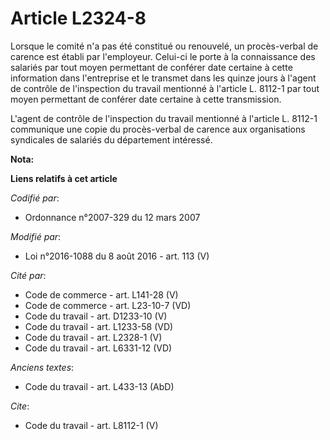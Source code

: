 # Article L2324-8

Lorsque le comité n'a pas été constitué ou renouvelé, un procès-verbal de carence est établi par l'employeur. Celui-ci le
porte à la connaissance des salariés par tout moyen permettant de conférer date certaine à cette information dans
l'entreprise et le transmet dans les quinze jours à l'agent de contrôle de l'inspection du travail mentionné à l'article L.
8112-1 par tout moyen permettant de conférer date certaine à cette transmission. 

L'agent de contrôle de l'inspection du travail mentionné à l'article L. 8112-1 communique une copie du procès-verbal de
carence aux organisations syndicales de salariés du département intéressé.

**Nota:**



**Liens relatifs à cet article**

_Codifié par_:

  - Ordonnance n°2007-329 du 12 mars 2007

_Modifié par_:

  - Loi n°2016-1088 du 8 août 2016 - art. 113 (V)

_Cité par_:

  - Code de commerce - art. L141-28 (V)
  - Code de commerce - art. L23-10-7 (VD)
  - Code du travail - art. D1233-10 (V)
  - Code du travail - art. L1233-58 (VD)
  - Code du travail - art. L2328-1 (V)
  - Code du travail - art. L6331-12 (VD)

_Anciens textes_:

  - Code du travail - art. L433-13 (AbD)

_Cite_:

  - Code du travail - art. L8112-1 (V)

